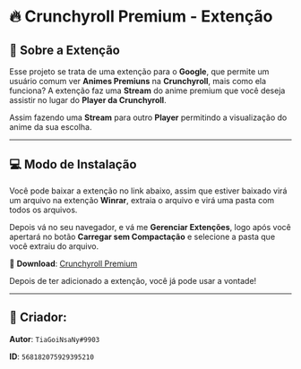 # :fire: Crunchyroll Premium - Extenção

## :page_with_curl: Sobre a Extenção

Esse projeto se trata de uma extenção para o **Google**, que permite um usuário comum ver **Animes Premiuns** na **Crunchyroll**, mais como ela funciona? A extenção faz uma **Stream** do anime premium que você deseja assistir no lugar do **Player da Crunchyroll**. 

Assim fazendo uma **Stream** para outro **Player** permitindo a visualização do anime da sua escolha.

---
## :computer: Modo de Instalação

Você pode baixar a extenção no link abaixo, assim que estiver baixado virá um arquivo na extenção **Winrar**, extraia o arquivo e virá uma pasta com todos os arquivos.

Depois vá no seu navegador, e vá me **Gerenciar Extenções**, logo após você apertará no botão **Carregar sem Compactação** e selecione a pasta que você extraiu do arquivo.

:floppy_disk: **Download**: <a href="myFile.js" download>Crunchyroll Premium</a>

Depois de ter adicionado a extenção, você já pode usar a vontade!

---

## :bust_in_silhouette: Criador:

**Autor**: `TiaGoiNsaNy#9903`

**ID**: `568182075929395210`
